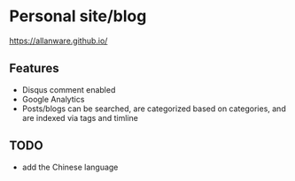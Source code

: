 # Personal site/blog
https://allanware.github.io/

## Features
- Disqus comment enabled
- Google Analytics
- Posts/blogs can be searched, are categorized based on categories, and are indexed via tags and timline

## TODO
- add the Chinese language 
